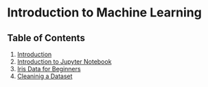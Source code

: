 # Introduction to Machine Learning 

## Table of Contents
1. [Introduction](#introduction)
2. [Introduction to Jupyter Notebook](/intro.ipynb)
3. [Iris Data for Beginners](/iris-data-for-beginners.ipynb)
4. [Cleaninig a Dataset](/data-cleaning.ipynb)
